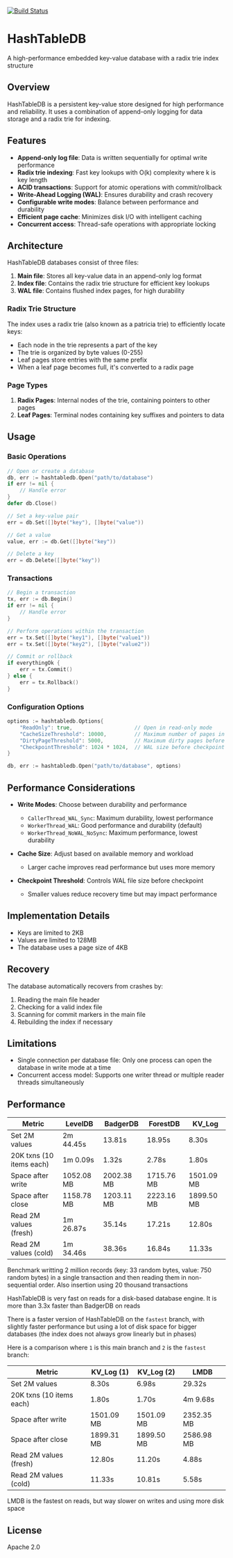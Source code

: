 [![Build Status](https://github.com/aergoio/hashtabledb/actions/workflows/ci.yml/badge.svg)](https://github.com/aergoio/hashtabledb/actions/workflows/ci.yml)

# HashTableDB

A high-performance embedded key-value database with a radix trie index structure

## Overview

HashTableDB is a persistent key-value store designed for high performance and reliability. It uses a combination of append-only logging for data storage and a radix trie for indexing.

## Features

- **Append-only log file**: Data is written sequentially for optimal write performance
- **Radix trie indexing**: Fast key lookups with O(k) complexity where k is key length
- **ACID transactions**: Support for atomic operations with commit/rollback
- **Write-Ahead Logging (WAL)**: Ensures durability and crash recovery
- **Configurable write modes**: Balance between performance and durability
- **Efficient page cache**: Minimizes disk I/O with intelligent caching
- **Concurrent access**: Thread-safe operations with appropriate locking

## Architecture

HashTableDB databases consist of three files:

1. **Main file**: Stores all key-value data in an append-only log format
2. **Index file**: Contains the radix trie structure for efficient key lookups
3. **WAL file**: Contains flushed index pages, for high durability

### Radix Trie Structure

The index uses a radix trie (also known as a patricia trie) to efficiently locate keys:

- Each node in the trie represents a part of the key
- The trie is organized by byte values (0-255)
- Leaf pages store entries with the same prefix
- When a leaf page becomes full, it's converted to a radix page

### Page Types

1. **Radix Pages**: Internal nodes of the trie, containing pointers to other pages
2. **Leaf Pages**: Terminal nodes containing key suffixes and pointers to data

## Usage

### Basic Operations

```go
// Open or create a database
db, err := hashtabledb.Open("path/to/database")
if err != nil {
    // Handle error
}
defer db.Close()

// Set a key-value pair
err = db.Set([]byte("key"), []byte("value"))

// Get a value
value, err := db.Get([]byte("key"))

// Delete a key
err = db.Delete([]byte("key"))
```

### Transactions

```go
// Begin a transaction
tx, err := db.Begin()
if err != nil {
    // Handle error
}

// Perform operations within the transaction
err = tx.Set([]byte("key1"), []byte("value1"))
err = tx.Set([]byte("key2"), []byte("value2"))

// Commit or rollback
if everythingOk {
    err = tx.Commit()
} else {
    err = tx.Rollback()
}
```

### Configuration Options

```go
options := hashtabledb.Options{
    "ReadOnly": true,                    // Open in read-only mode
    "CacheSizeThreshold": 10000,         // Maximum number of pages in cache
    "DirtyPageThreshold": 5000,          // Maximum dirty pages before flush
    "CheckpointThreshold": 1024 * 1024,  // WAL size before checkpoint (1MB)
}

db, err := hashtabledb.Open("path/to/database", options)
```

## Performance Considerations

- **Write Modes**: Choose between durability and performance
  - `CallerThread_WAL_Sync`: Maximum durability, lowest performance
  - `WorkerThread_WAL`: Good performance and durability (default)
  - `WorkerThread_NoWAL_NoSync`: Maximum performance, lowest durability

- **Cache Size**: Adjust based on available memory and workload
  - Larger cache improves read performance but uses more memory

- **Checkpoint Threshold**: Controls WAL file size before checkpoint
  - Smaller values reduce recovery time but may impact performance

## Implementation Details

- Keys are limited to 2KB
- Values are limited to 128MB
- The database uses a page size of 4KB

## Recovery

The database automatically recovers from crashes by:

1. Reading the main file header
2. Checking for a valid index file
3. Scanning for commit markers in the main file
4. Rebuilding the index if necessary

## Limitations

- Single connection per database file: Only one process can open the database in write mode at a time
- Concurrent access model: Supports one writer thread or multiple reader threads simultaneously

## Performance

| Metric | LevelDB | BadgerDB | ForestDB | KV_Log |
|--------|---------|----------|----------|--------|
| Set 2M values | 2m 44.45s | 13.81s | 18.95s | 8.30s |
| 20K txns (10 items each) | 1m 0.09s | 1.32s | 2.78s | 1.80s |
| Space after write | 1052.08 MB | 2002.38 MB | 1715.76 MB | 1501.09 MB |
| Space after close | 1158.78 MB | 1203.11 MB | 2223.16 MB | 1899.50 MB |
| Read 2M values (fresh) | 1m 26.87s | 35.14s | 17.21s | 12.80s |
| Read 2M values (cold) | 1m 34.46s | 38.36s | 16.84s | 11.33s |

Benchmark writting 2 million records (key: 33 random bytes, value: 750 random bytes) in a single transaction and then reading them in non-sequential order. Also insertion using 20 thousand transactions

HashTableDB is very fast on reads for a disk-based database engine. It is more than 3.3x faster than BadgerDB on reads

There is a faster version of HashTableDB on the `fastest` branch, with slightly faster performance but using a lot of disk space for bigger databases (the index does not always grow linearly but in phases)

Here is a comparison where `1` is this main branch and `2` is the `fastest` branch:

| Metric | KV_Log (1) | KV_Log (2) | LMDB |
|--------|------------|------------|------|
| Set 2M values | 8.30s | 6.98s | 29.32s |
| 20K txns (10 items each) | 1.80s | 1.70s | 4m 9.68s |
| Space after write | 1501.09 MB | 1501.09 MB | 2352.35 MB |
| Space after close | 1899.31 MB | 1899.50 MB | 2586.98 MB |
| Read 2M values (fresh) | 12.80s | 11.20s | 4.88s |
| Read 2M values (cold) | 11.33s | 10.81s | 5.58s |

LMDB is the fastest on reads, but way slower on writes and using more disk space

## License

Apache 2.0
